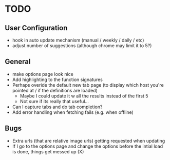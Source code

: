 # TODO #

## User Configuration ##

- hook in auto update mechanism (manual / weekly / daily / etc)
- adjust number of suggestions (although chrome may limit it to 5?)

## General ##

- make options page look nice
- Add highlighting to the function signatures
- Perhaps overide the default new tab page (to display which host you're pointed at / if the definitions are loaded)
  - Maybe I could update it w all the results instead of the first 5
  - Not sure if its really that useful...
- Can I capture tabs and do tab completion?
- Add error handling when fetching fails (e.g. when offline)

## Bugs ##

- Extra urls (that are relative image urls) getting requested when updating
- If I go to the options page and change the options before the intial load is done, things get messed up (X)